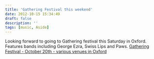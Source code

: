 ```yaml
---
title: 'Gathering Festival this weekend'
date: 2012-10-15 15:34:49
draft: false
description: ''
tags: [music, Aside]
---
```


Looking forward to going to Gathering festival this Saturday in Oxford. Features bands including George Ezra, Swiss Lips and Paws. [Gathering Festival - October 20th - various venues in Oxford](http://gatheringfestival.tumblr.com/)